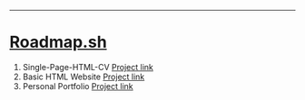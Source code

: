  ---
# [Roadmap.sh](https://roadmap.sh/)

1. Single-Page-HTML-CV [Project link](https://roadmap.sh/projects/single-page-cv)
2. Basic HTML Website [Project link](https://roadmap.sh/projects/basic-html-website)
3. Personal Portfolio [Project link](https://roadmap.sh/projects/portfolio-website)